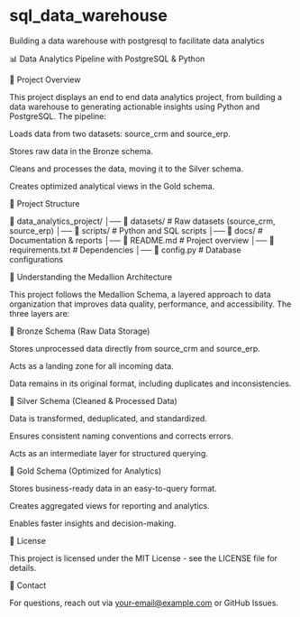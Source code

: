 # sql_data_warehouse
Building a data warehouse with postgresql to facilitate data analytics 

📊 Data Analytics Pipeline with PostgreSQL & Python

🚀 Project Overview

This project displays an end to end data analytics project, from building a data warehouse to generating actionable insights using Python and PostgreSQL. The pipeline:

Loads data from two datasets: source_crm and source_erp.

Stores raw data in the Bronze schema.

Cleans and processes the data, moving it to the Silver schema.

Creates optimized analytical views in the Gold schema.

📂 Project Structure

📂 data_analytics_project/
│── 📂 datasets/              # Raw datasets (source_crm, source_erp)
│── 📂 scripts/               # Python and SQL scripts
│── 📂 docs/                  # Documentation & reports
│── 📜 README.md              # Project overview
│── 📜 requirements.txt       # Dependencies
│── 📜 config.py              # Database configurations

🔗 Understanding the Medallion Architecture

This project follows the Medallion Schema, a layered approach to data organization that improves data quality, performance, and accessibility. The three layers are:

🥉 Bronze Schema (Raw Data Storage)

Stores unprocessed data directly from source_crm and source_erp.

Acts as a landing zone for all incoming data.

Data remains in its original format, including duplicates and inconsistencies.

🥈 Silver Schema (Cleaned & Processed Data)

Data is transformed, deduplicated, and standardized.

Ensures consistent naming conventions and corrects errors.

Acts as an intermediate layer for structured querying.

🥇 Gold Schema (Optimized for Analytics)

Stores business-ready data in an easy-to-query format.

Creates aggregated views for reporting and analytics.

Enables faster insights and decision-making.

📜 License

This project is licensed under the MIT License - see the LICENSE file for details.

📩 Contact

For questions, reach out via your-email@example.com or GitHub Issues.



